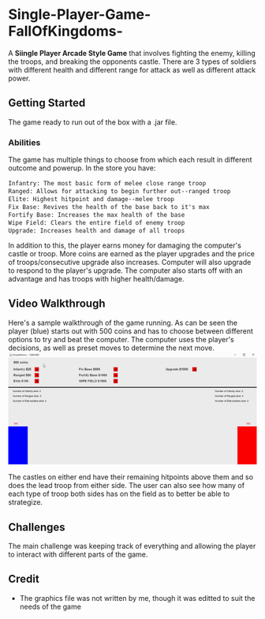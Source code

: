 # Single-Player-Game-FallOfKingdoms-
A **Siingle Player Arcade Style Game** that involves fighting the enemy, killing the troops, and breaking the opponents castle. There are 3 types of soldiers with different health and different range for attack 
 as well as different attack power. 
## Getting Started

The game ready to run out of the box with a .jar file. 
### Abilities

The game has multiple things to choose from which each result in different outcome and powerup. In the store you have:

```
Infantry: The most basic form of melee close range troop
Ranged: Allows for attacking to begin further out--ranged troop
Elite: Highest hitpoint and damage--melee troop
Fix Base: Revives the health of the base back to it's max
Fortify Base: Increases the max health of the base
Wipe Field: Clears the entire field of enemy troop
Upgrade: Increases health and damage of all troops 
```
In addition to this, the player earns money for damaging the computer's castle or troop. More coins are earned as the player upgrades and the price of troops/consecutive upgrade also increases. Computer will also upgrade to respond to the player's upgrade. The computer also starts off with an advantage and has troops with higher health/damage.

## Video Walkthrough
Here's a sample walkthrough of the game running. As can be seen the player (blue) starts out with 500 coins and has to choose between different options to try and beat the computer. The computer uses the player's decisions, as well as preset moves to determine the next move.
![](Video_game.gif)

The castles on either end have their remaining hitpoints above them and so does the lead troop from either side. The user can also see how many of each type of troop both sides has on the field as to better be able to strategize. 

## Challenges
The main challenge was keeping track of everything and allowing the player to interact with different parts of the game. 

## Credit
- The graphics file was not written by me, though it was editted to suit the needs of the game
